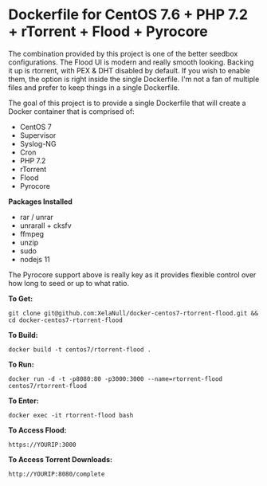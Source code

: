 # Dockerfile for CentOS 7.6 + PHP 7.2 + rTorrent + Flood + Pyrocore

The combination provided by this project is one of the better seedbox configurations. The Flood UI is modern and really smooth looking. Backing it up is rtorrent, with PEX & DHT disabled by default. If you wish to enable them, the option is right inside the single Dockerfile. I'm not a fan of multiple files and prefer to keep things in a single Dockerfile.

The goal of this project is to provide a single Dockerfile that will create a Docker container that is comprised of:

- CentOS 7
- Supervisor
- Syslog-NG
- Cron
- PHP 7.2
- rTorrent
- Flood
- Pyrocore

**Packages Installed**

- rar / unrar
- unrarall + cksfv
- ffmpeg
- unzip
- sudo
- nodejs 11

The Pyrocore support above is really key as it provides flexible control over how long to seed or up to what ratio.

**To Get:**

```
git clone git@github.com:XelaNull/docker-centos7-rtorrent-flood.git && cd docker-centos7-rtorrent-flood
```

**To Build:**

```
docker build -t centos7/rtorrent-flood .
```

**To Run:**

```
docker run -d -t -p8080:80 -p3000:3000 --name=rtorrent-flood centos7/rtorrent-flood
```

**To Enter:**

```
docker exec -it rtorrent-flood bash
```

**To Access Flood:**

```
https://YOURIP:3000
```

**To Access Torrent Downloads:**

```
http://YOURIP:8080/complete
```
